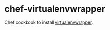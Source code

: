 chef-virtualenvwrapper
======================

Chef cookbook to install [virtualenvwrapper](http://virtualenvwrapper.readthedocs.org).
